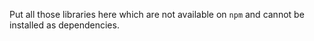 Put all those libraries here which are not available on `npm` and cannot be installed as dependencies.